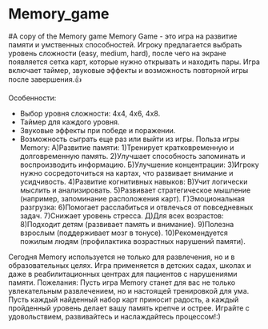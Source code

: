 # Memory_game
#A copy of the Memory game
Memory Game - это игра на развитие памяти и умственных способностей.
Игроку предлагается выбрать уровень сложности (easy, medium, hard),
после чего на экране появляется сетка карт, которые нужно открывать
и находить пары. Игра включает таймер, звуковые эффекты и возможность
повторной игры после завершения.👍

Особенности:
- Выбор уровня сложности: 4x4, 4x6, 4x8.
- Таймер для каждого уровня.
- Звуковые эффекты при победе и поражении.
- Возможность сыграть еще раз или выйти из игры.
Польза игры Memory:
А)Развитие памяти:
1)Тренирует кратковременную и долговременную память.
2)Улучшает способность запоминать и воспроизводить информацию.
Б)Улучшение концентрации:
3)Игроку нужно сосредоточиться на картах, что развивает внимание и усидчивость.
4)Развитие когнитивных навыков:
В)Учит логически мыслить и анализировать.
5)Развивает стратегическое мышление (например, запоминание расположения карт).
Г)Эмоциональная разгрузка:
6)Помогает расслабиться и отвлечься от повседневных задач.
7)Снижает уровень стресса.
Д)Для всех возрастов:
8)Подходит детям (развивает память и внимание).
9)Полезна взрослым (поддерживает мозг в тонусе).
10)Рекомендуется пожилым людям (профилактика возрастных нарушений памяти).

Сегодня Memory используется не только для развлечения, но и в образовательных целях.
Игра применяется в детских садах, школах и даже в реабилитационных центрах для пациентов с нарушениями памяти.
Пожелания:
Пусть игра Memory станет для вас не только увлекательным развлечением, но и настоящей тренировкой для ума. 
Пусть каждый найденный набор карт приносит радость, а каждый пройденный уровень делает вашу память крепче и острее. 
Играйте с удовольствием, развивайтесь и наслаждайтесь процессом!:)
